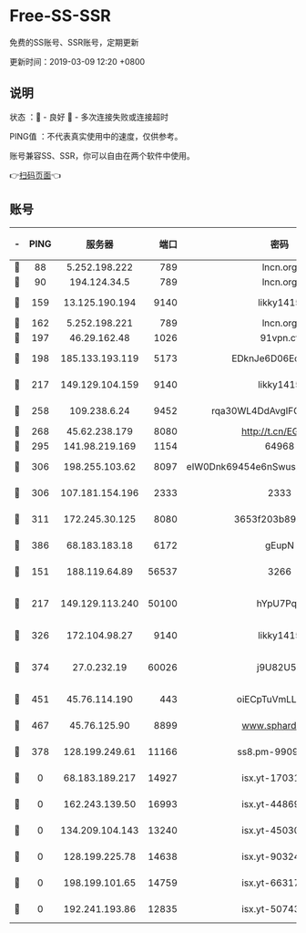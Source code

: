 # Free-SS-SSR

免费的SS账号、SSR账号，定期更新

更新时间：2019-03-09 12:20 +0800

## 说明

状态     ：🙂 - 良好 🙁 - 多次连接失败或连接超时

PING值   ：不代表真实使用中的速度，仅供参考。

账号兼容SS、SSR，你可以自由在两个软件中使用。

👉[扫码页面](https://liesauer.github.io/Free-SS-SSR/)👈

## 账号

|-|PING|服务器|端口|密码|加密方式|区域|
|:----:|:----:|:-----:|-----:|:----:|:----:|:----:|
|🙂|88|5.252.198.222|789|lncn.org|rc4|JP|
|🙂|90|194.124.34.5|789|lncn.org|rc4|JP|
|🙂|159|13.125.190.194|9140|likky1415|aes-256-cfb|KR|
|🙂|162|5.252.198.221|789|lncn.org|rc4|JP|
|🙂|197|46.29.162.48|1026|91vpn.cf|rc4-md5|RU|
|🙂|198|185.133.193.119|5173|EDknJe6D06EoWDaw|aes-256-cfb|US|
|🙂|217|149.129.104.159|9140|likky1415|aes-256-cfb|HK|
|🙂|258|109.238.6.24|9452|rqa30WL4DdAvgIFG6Fs3znzTa|aes-256-cfb|FR|
|🙂|268|45.62.238.179|8080|http://t.cn/EGJIyrl|rc4-md5|CA|
|🙂|295|141.98.219.169|1154|64968|chacha20|US|
|🙂|306|198.255.103.62|8097|eIW0Dnk69454e6nSwuspv9DmS201tQ0D|aes-256-cfb|US|
|🙂|306|107.181.154.196|2333|2333|aes-256-cfb|US|
|🙂|311|172.245.30.125|8080|3653f203b896678d|chacha20-ietf|US|
|🙂|386|68.183.183.18|6172|gEupN|aes-256-cfb|SG|
|🙂|151|188.119.64.89|56537|3266|aes-256-cfb|RU|
|🙂|217|149.129.113.240|50100|hYpU7PqP|chacha20-ietf-poly1305|CN|
|🙂|326|172.104.98.27|9140|likky1415|aes-256-cfb|JP|
|🙂|374|27.0.232.19|60026|j9U82U53|xchacha20-ietf-poly1305|HK|
|🙂|451|45.76.114.190|443|oiECpTuVmLLxk4Ts|aes-256-cfb|AU|
|🙂|467|45.76.125.90|8899|www.sphard.com|aes-256-cfb|AU|
|🙁|378|128.199.249.61|11166|ss8.pm-99097574|aes-256-cfb|SG|
|🙁|0|68.183.189.217|14927|isx.yt-17031922|aes-256-cfb|SG|
|🙁|0|162.243.139.50|16993|isx.yt-44869527|aes-256-cfb|US|
|🙁|0|134.209.104.143|13240|isx.yt-45030016|aes-256-cfb|SG|
|🙁|0|128.199.225.78|14638|isx.yt-90324058|aes-256-cfb|SG|
|🙁|0|198.199.101.65|14759|isx.yt-66317358|aes-256-cfb|US|
|🙁|0|192.241.193.86|12835|isx.yt-50743276|aes-256-cfb|US|

